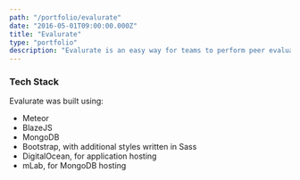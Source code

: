 ```yaml
---
path: "/portfolio/evalurate"
date: "2016-05-01T09:00:00.000Z"
title: "Evalurate"
type: "portfolio"
description: "Evalurate is an easy way for teams to perform peer evaluations. Capstone Project at Northern Arizona University"
---
```


### Tech Stack

Evalurate was built using:

* Meteor
* BlazeJS
* MongoDB
* Bootstrap, with additional styles written in Sass 
* DigitalOcean, for application hosting
* mLab, for MongoDB hosting
